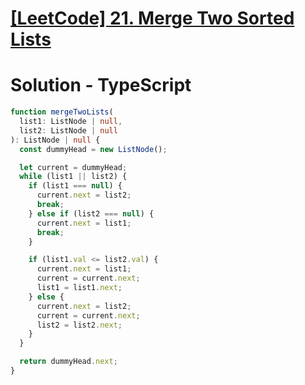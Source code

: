 # [[LeetCode] 21. Merge Two Sorted Lists](https://leetcode.com/problems/merge-two-sorted-lists/description)

# Solution - TypeScript

```typescript
function mergeTwoLists(
  list1: ListNode | null,
  list2: ListNode | null
): ListNode | null {
  const dummyHead = new ListNode();

  let current = dummyHead;
  while (list1 || list2) {
    if (list1 === null) {
      current.next = list2;
      break;
    } else if (list2 === null) {
      current.next = list1;
      break;
    }

    if (list1.val <= list2.val) {
      current.next = list1;
      current = current.next;
      list1 = list1.next;
    } else {
      current.next = list2;
      current = current.next;
      list2 = list2.next;
    }
  }

  return dummyHead.next;
}
```
